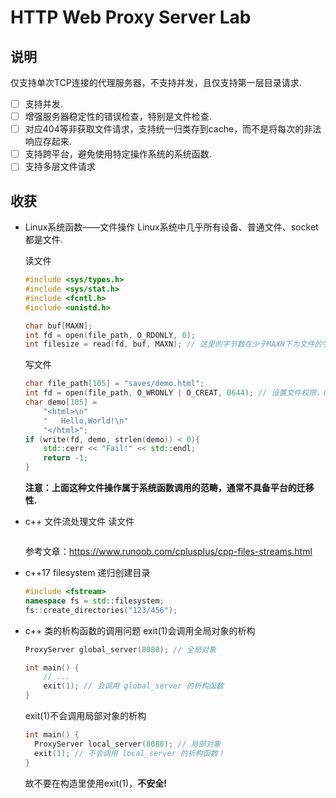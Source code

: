 # HTTP Web Proxy Server Lab

## 说明

仅支持单次TCP连接的代理服务器，不支持并发，且仅支持第一层目录请求.

- [ ] 支持并发.
- [ ] 增强服务器稳定性的错误检查，特别是文件检查.
- [ ] 对应404等非获取文件请求，支持统一归类存到cache，而不是将每次的非法响应存起来.
- [ ] 支持跨平台，避免使用特定操作系统的系统函数.
- [ ] 支持多层文件请求

## 收获

- Linux系统函数——文件操作
  Linux系统中几乎所有设备、普通文件、socket都是文件.

  读文件
  ```cpp
  #include <sys/types.h>
  #include <sys/stat.h>
  #include <fcntl.h>
  #include <unistd.h>

  char buf[MAXN];
  int fd = open(file_path, O_RDONLY, 0);
  int filesize = read(fd, buf, MAXN); // 这里的字节数在少于MAXN下为文件的字节数大小
  ```

  写文件
  ```cpp
  char file_path[105] = "saves/demo.html";
  int fd = open(file_path, O_WRONLY | O_CREAT, 0644); // 设置文件权限，0644，0不可省略，仅文件不存在时有效.
  char demo[105] = 
      "<html>\n"
      "   Hello,World!\n"
      "</html>";
  if (write(fd, demo, strlen(demo)) < 0){
      std::cerr << "Fail!" << std::endl;
      return -1;
  }
  ```

  **注意：上面这种文件操作属于系统函数调用的范畴，通常不具备平台的迁移性.**
  
- c++ 文件流处理文件
  读文件
  ```cpp
  
  ```
  参考文章：https://www.runoob.com/cplusplus/cpp-files-streams.html

- c++17 filesystem 递归创建目录
  ```cpp
  #include <fstream>
  namespace fs = std::filesystem;
  fs::create_directories("123/456");
  ```

- c++ 类的析构函数的调用问题
  exit(1)会调用全局对象的析构
  ```cpp
  ProxyServer global_server(8080); // 全局对象

  int main() {
      // ...
      exit(1); // 会调用 global_server 的析构函数
  }
  ```
  exit(1)不会调用局部对象的析构
  ```cpp
  int main() {
    ProxyServer local_server(8080); // 局部对象
    exit(1); // 不会调用 local_server 的析构函数！
  }
  ```
  故不要在构造里使用exit(1)，**不安全!**